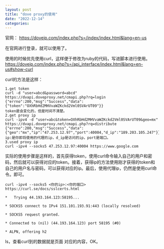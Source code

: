 ```yaml
---
layout: post
title: "dove proxy的使用"
date: "2022-12-14"
categories: 
---
```

<p>官网： <a href="https://doveip.com/index.php?s=/index/index.html&amp;lang=en-us">https://doveip.com/index.php?s=/index/index.html&amp;lang=en-us</a></p>

<p>在官网进行登录，就可以使用了。</p>

<p>使用的时候优先使用curl，这样便于修改为ruby的代码，写进脚本进行使用。<a href="https://doveip.com/index.php?s=/api_interface/index.html&amp;lang=en-us#show-curl">https://doveip.com/index.php?s=/api_interface/index.html&amp;lang=en-us#show-curl</a></p>

<p>curl的方法是这样：</p>

<div class="api-back">
<pre>
<code>1.get token
curl -d &quot;user=abcd&amp;password=abcd&quot; https://dvapi.doveproxy.net/cmapi.php?rq=login
{&quot;errno&quot;:200,&quot;msg&quot;:&quot;Success&quot;,&quot;data&quot;:{&quot;token&quot;:&quot;OXhRbHd2MHVvaWZKckd2Vml0SVArUT09&quot;}}
token是会变化的，但是时间不清楚。
2.get proxy ip
curl -ipv4 -d &quot;user=abc&amp;token=OXhRbHd2MHVvaWZKckd2Vml0SVArUT09&amp;geo=mx&quot; https://dvapi.doveproxy.net/cmapi.php?rq=distribute
{&quot;errno&quot;:200,&quot;msg&quot;:&quot;Success&quot;,&quot;data&quot;:{&quot;geo&quot;:&quot;mx&quot;,&quot;ip&quot;:&quot;47.253.12.97&quot;,&quot;port&quot;:40004,&quot;d_ip&quot;:&quot;189.203.105.247&quot;}}
ip:是你即将使用的代理的ip，d_ip是访问的ip，port是端口。
3.used proxy ip
curl -ipv4 --socks5 47.253.12.97:40004 https://www.google.com</code></pre>

<p>实际的使用步骤是这样的，首先获得token，使用curl命令输入自己的用户和密码，然后就可以获得对应的token。接着，获得ip的方法使用刚才获得的token和自己的用户名与密码，可以获得对应的ip。最后，使用代理ip，仍然是使用curl命令。即可。</p>

<pre>
<code>curl -ipv4 --socks5 &lt;你的ip&gt;:&lt;你的端口&gt; https://curl.se/docs/sslcerts.html</code></pre>

<pre>
<code>*&nbsp;&nbsp; Trying 44.193.164.123:58195...

* SOCKS5 connect to IPv4 151.101.193.91:443 (locally resolved)

* SOCKS5 request granted.

* Connected to (nil) (44.193.164.123) port 58195 (#0)

* ALPN, offering h2</code></pre>

<p>ls，查看curl到的数据就是页面 对应的内容，OK。</p>

<p>&nbsp;</p>
</div>

